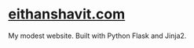 [eithanshavit.com](http://eithanshavit.com)
=============

My modest website. Built with Python Flask and Jinja2.
